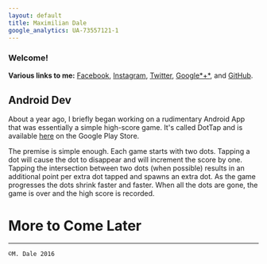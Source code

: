 ```yaml
---
layout: default
title: Maximilian Dale
google_analytics: UA-73557121-1
---
```

### Welcome!
**Various links to me:** [Facebook](https://www.facebook.com/MaximilianDale), [Instagram](https://www.instagram.com/maxldale/), [Twitter](https://twitter.com/randomnesSlayer), [Google*+*](https://plus.google.com/+MaxlDale/posts), and [GitHub](https://github.com/randomnessSlayer).

## Android Dev
About a year ago, I briefly began working on a rudimentary Android App that was essentially a simple high-score game. It's called DotTap and is available [here](https://play.google.com/store/apps/details?id=com.randomnessSlayer.dotTap) on the Google Play Store.

The premise is simple enough. Each game starts with two dots. Tapping a dot will cause the dot to disappear and will increment the score by one. Tapping the intersection between two dots \(when possible\) results in an additional point per extra dot tapped and spawns an extra dot. As the game progresses the dots shrink faster and faster. When all the dots are gone, the game is over and the high score is recorded.

# More to Come Later
___
`©M. Dale 2016`
